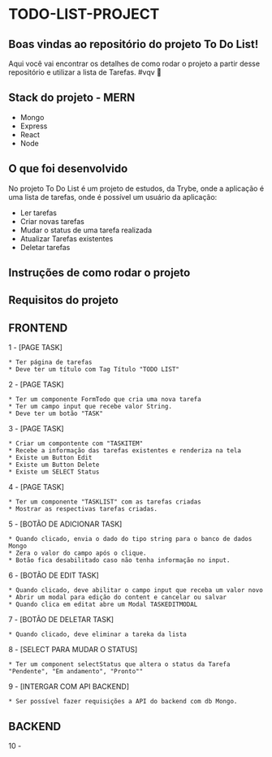 # TODO-LIST-PROJECT


## Boas vindas ao repositório do projeto To Do List!

Aqui você vai encontrar os detalhes de como rodar o projeto a partir desse repositório e utilizar a lista de Tarefas. #vqv 🚀

## Stack do projeto - MERN
* Mongo
* Express
* React
* Node

## O que foi desenvolvido

No projeto To Do List é um projeto de estudos, da Trybe, onde a aplicação é uma lista de tarefas, onde é possível um usuário da aplicação:

* Ler tarefas
* Criar novas tarefas
* Mudar o status de uma tarefa realizada
* Atualizar Tarefas existentes
* Deletar tarefas


## Instruções de como rodar o projeto

## Requisitos do projeto

## FRONTEND

1 - [PAGE TASK]

    * Ter página de tarefas
    * Deve ter um título com Tag Título "TODO LIST"
  
2 - [PAGE TASK]

    * Ter um componente FormTodo que cria uma nova tarefa 
    * Ter um campo input que recebe valor String.
    * Deve ter um botão "TASK"
      
3 - [PAGE TASK]

    * Criar um compontente com "TASKITEM"
    * Recebe a informação das tarefas existentes e renderiza na tela
    * Existe um Button Edit
    * Existe um Button Delete
    * Existe um SELECT Status
        
4 - [PAGE TASK]

    * Ter um componente "TASKLIST" com as tarefas criadas 
    * Mostrar as respectivas tarefas criadas.
    
5 - [BOTÃO DE ADICIONAR TASK]

    * Quando clicado, envia o dado do tipo string para o banco de dados Mongo
    * Zera o valor do campo após o clique.
    * Botão fica desabilitado caso não tenha informação no input.

6 - [BOTÃO DE EDIT TASK]

    * Quando clicado, deve abilitar o campo input que receba um valor novo
    * Abrir um modal para edição do content e cancelar ou salvar
    * Quando clica em editat abre um Modal TASKEDITMODAL
   
7 - [BOTÃO DE DELETAR TASK]

    * Quando clicado, deve eliminar a tareka da lista

8 - [SELECT PARA MUDAR O STATUS]

    * Ter um component selectStatus que altera o status da Tarefa "Pendente", "Em andamento", "Pronto""

9 - [INTERGAR COM API BACKEND]

    * Ser possível fazer requisições a API do backend com db Mongo. 
   
## BACKEND
10 - 


